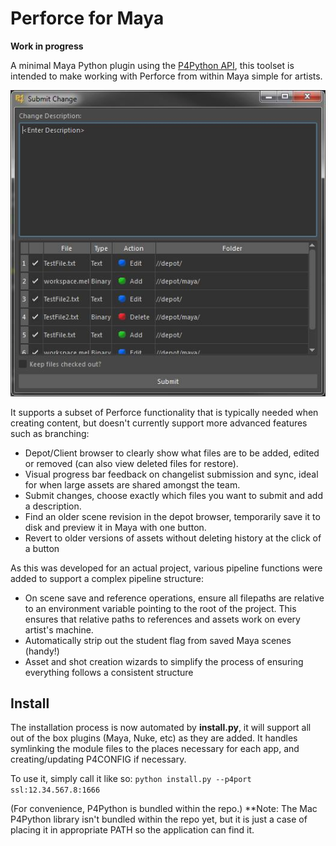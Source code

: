 # Perforce for Maya

**Work in progress**

A minimal Maya Python plugin using the [P4Python API](https://www.perforce.com/downloads/helix#product-54), this toolset is intended to make working with Perforce from within Maya simple for artists. 

![Alt text](images/image01.png?raw=true "Perforce for Maya Changelist Interface")

It supports a subset of Perforce functionality that is typically needed when creating content, but doesn't currently support more advanced features such as branching:
* Depot/Client browser to clearly show what files are to be added, edited or removed (can also view deleted files for restore).
* Visual progress bar feedback on changelist submission and sync, ideal for when large assets are shared amongst the team.
* Submit changes, choose exactly which files you want to submit and add a description.
* Find an older scene revision in the depot browser, temporarily save it to disk and preview it in Maya with one button.
* Revert to older versions of assets without deleting history at the click of a button

As this was developed for an actual project, various pipeline functions were added to support a complex pipeline structure:
* On scene save and reference operations, ensure all filepaths are relative to an environment variable pointing to the root of the project. This ensures that relative paths to references and assets work on every artist's machine.
* Automatically strip out the student flag from saved Maya scenes (handy!)
* Asset and shot creation wizards to simplify the process of ensuring everything follows a consistent structure

## Install

The installation process is now automated by **install.py**, it will support all out of the box plugins (Maya, Nuke, etc) as they are added. It handles symlinking the module files to the places necessary for each app, and creating/updating P4CONFIG if necessary.

To use it, simply call it like so:
```python install.py --p4port ssl:12.34.567.8:1666```

(For convenience, P4Python is bundled within the repo.)
**Note: The Mac P4Python library isn't bundled within the repo yet, but it is just a case of placing it in appropriate PATH so the application can find it.
